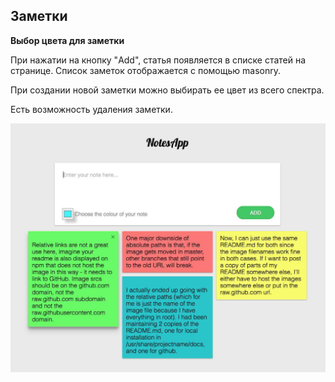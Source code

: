 ## Заметки
 
**Выбор цвета для заметки**
 
 При нажатии на кнопку "Add", статья появляется в списке статей на странице.
 Список заметок отображается с помощью masonry.
  
 При создании новой заметки можно выбирать ее цвет из всего спектра.

 Есть возможность удаления заметки. 
 
 ![notes](../_assets/notes.png)
 